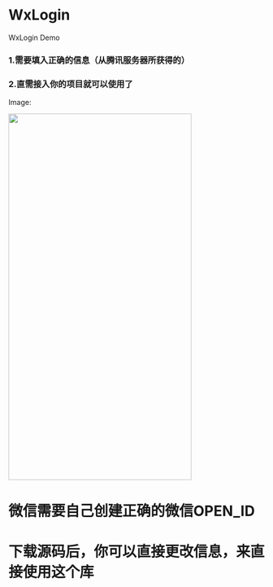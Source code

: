 # WxLogin

WxLogin Demo

### 1.需要填入正确的信息（从腾讯服务器所获得的）
### 2.直需接入你的项目就可以使用了

Image:

<img src="http://upload-images.jianshu.io/upload_images/5337239-56bf1ac94af7524d.gif?imageMogr2/auto-orient/strip%7CimageView2/2/w/1240"  height="720" width="360">

# 微信需要自己创建正确的微信OPEN_ID

# 下载源码后，你可以直接更改信息，来直接使用这个库
